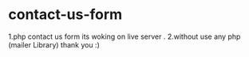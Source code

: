# contact-us-form
1.php contact us form its woking on live server . 
2.without use any php (mailer Library) 
thank you :)
